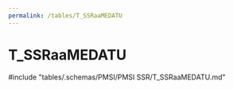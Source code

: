 ```yaml
---
permalink: /tables/T_SSRaaMEDATU
---
```

# T\_SSRaaMEDATU
<!-- SPDX-License-Identifier: MPL-2.0 -->

<!-- ATTENTION : Ne pas supprimer ou modifier la ligne ci-dessous -->
#include "tables/.schemas/PMSI/PMSI SSR/T_SSRaaMEDATU.md"
<!-- ATTENTION : Ne pas supprimer ou modifier la ligne ci-dessus -->
